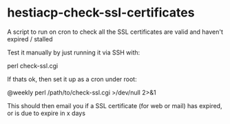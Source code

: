 # hestiacp-check-ssl-certificates
A script to run on cron to check all the SSL certificates are valid and haven't expired / stalled

Test it manually by just running it via SSH with:

perl check-ssl.cgi 

If thats ok, then set it up as a cron under root: 

@weekly perl /path/to/check-ssl.cgi >/dev/null 2>&1

This should then email you if a SSL certificate (for web or mail) has expired, or is due to expire in x days 
